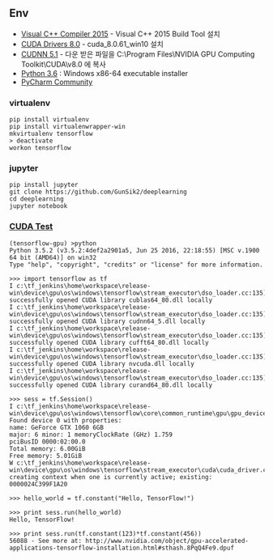 
## Env
- [Visual C++ Compiler 2015](http://landinghub.visualstudio.com/visual-cpp-build-tools)  - Visual C++ 2015 Build Tool 설치
- [CUDA Drivers 8.0](https://developer.nvidia.com/cuda-downloads)  - cuda_8.0.61_win10 설치
- [CUDNN 5.1](https://developer.nvidia.com/compute/machine-learning/cudnn/secure/v5.1/prod_20161129/8.0/cudnn-8.0-windows10-x64-v5.1-zip) - 다운 받은 파일을 C:\Program Files\NVIDIA GPU Computing Toolkit\CUDA\v8.0 에 복사
- [Python 3.6](https://www.python.org/downloads/) : Windows x86-64 executable installer
- [PyCharm Community](https://www.jetbrains.com/pycharm/download/#section=windows)

### virtualenv
```
pip install virtualenv
pip install virtualenwrapper-win
mkvirtualenv tensorflow
> deactivate
workon tensorflow
```

### jupyter
```
pip install jupyter
git clone https://github.com/GunSik2/deeplearning
cd deeplearning
jupyter notebook
```

### [CUDA Test](http://www.nvidia.com/object/gpu-accelerated-applications-tensorflow-installation.html)
```
(tensorflow-gpu) >python
Python 3.5.2 (v3.5.2:4def2a2901a5, Jun 25 2016, 22:18:55) [MSC v.1900 64 bit (AMD64)] on win32
Type "help", "copyright", "credits" or "license" for more information.

>>> import tensorflow as tf
I c:\tf_jenkins\home\workspace\release-win\device\gpu\os\windows\tensorflow\stream_executor\dso_loader.cc:135] successfully opened CUDA library cublas64_80.dll locally
I c:\tf_jenkins\home\workspace\release-win\device\gpu\os\windows\tensorflow\stream_executor\dso_loader.cc:135] successfully opened CUDA library cudnn64_5.dll locally
I c:\tf_jenkins\home\workspace\release-win\device\gpu\os\windows\tensorflow\stream_executor\dso_loader.cc:135] successfully opened CUDA library cufft64_80.dll locally
I c:\tf_jenkins\home\workspace\release-win\device\gpu\os\windows\tensorflow\stream_executor\dso_loader.cc:135] successfully opened CUDA library nvcuda.dll locally
I c:\tf_jenkins\home\workspace\release-win\device\gpu\os\windows\tensorflow\stream_executor\dso_loader.cc:135] successfully opened CUDA library curand64_80.dll locally

>>> sess = tf.Session()
I c:\tf_jenkins\home\workspace\release-win\device\gpu\os\windows\tensorflow\core\common_runtime\gpu\gpu_device.cc:885] Found device 0 with properties:
name: GeForce GTX 1060 6GB
major: 6 minor: 1 memoryClockRate (GHz) 1.759
pciBusID 0000:02:00.0
Total memory: 6.00GiB
Free memory: 5.01GiB
W c:\tf_jenkins\home\workspace\release-win\device\gpu\os\windows\tensorflow\stream_executor\cuda\cuda_driver.cc:590] creating context when one is currently active; existing: 0000024C399F1A20

>>> hello_world = tf.constant("Hello, TensorFlow!") 

>>> print sess.run(hello_world) 
Hello, TensorFlow! 

>>> print sess.run(tf.constant(123)*tf.constant(456)) 
56088 - See more at: http://www.nvidia.com/object/gpu-accelerated-applications-tensorflow-installation.html#sthash.8PqQ4Fe9.dpuf
```
